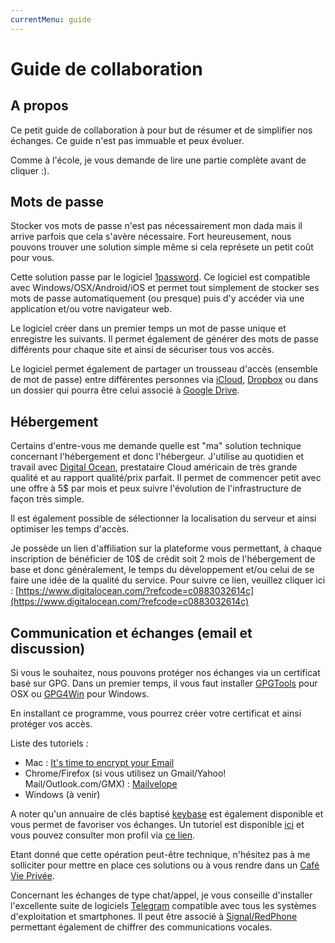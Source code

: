 ```yaml
---
currentMenu: guide
---
```


Guide de collaboration
===

A propos
---

Ce petit guide de collaboration à pour but de résumer et de simplifier nos échanges. 
Ce guide n'est pas immuable et peux évoluer.

Comme à l'école, je vous demande de lire une partie complète avant de cliquer :).

Mots de passe
---

Stocker vos mots de passe n'est pas nécessairement mon dada mais il arrive parfois
que cela s'avère nécessaire. Fort heureusement, nous pouvons trouver une solution simple
même si cela représete un petit coût pour vous.

Cette solution passe par le logiciel [1password](https://agilebits.com/onepassword).
Ce logiciel est compatible avec Windows/OSX/Android/iOS et permet tout simplement de
stocker ses mots de passe automatiquement (ou presque) puis d'y accéder via une application et/ou
votre navigateur web.

Le logiciel créer dans un premier temps un mot de passe unique et enregistre les suivants. Il permet
également de générer des mots de passe différents pour chaque site et ainsi de sécuriser tous vos accès.

Le logiciel permet également de partager un trousseau d'accès (ensemble de mot de passe) entre différentes
personnes via [iCloud](https://www.icloud.com/), [Dropbox](https://www.dropbox.com/) ou dans un dossier
 qui pourra être celui associé à [Google Drive](https://drive.google.com/).

Hébergement
---

Certains d'entre-vous me demande quelle est "ma" solution technique concernant l'hébergement et donc l'hébergeur.
J'utilise au quotidien et travail avec [Digital Ocean](https://www.digitalocean.com/), prestataire Cloud américain
de très grande qualité et au rapport qualité/prix parfait. Il permet de commencer petit avec une offre à 5$ par mois
et peux suivre l'évolution de l'infrastructure de façon très simple.

Il est également possible de sélectionner la localisation du serveur et ainsi optimiser les temps d'accès.

Je possède un lien d'affiliation sur la plateforme vous permettant, à chaque inscription de bénéficier de 10$ de crédit soit
2 mois de l'hébergement de base et donc généralement, le temps du développement et/ou celui de se faire une idée
de la qualité du service. Pour suivre ce lien, veuillez cliquer ici : [https://www.digitalocean.com/?refcode=c0883032614c](https://www.digitalocean.com/?refcode=c0883032614c)

Communication et échanges (email et discussion)
---

Si vous le souhaitez, nous pouvons protéger nos échanges via un certificat basé sur GPG.
Dans un premier temps, il vous faut installer [GPGTools](https://gpgtools.org/) pour OSX ou [GPG4Win](http://gpg4win.org/) pour Windows.

En installant ce programme, vous pourrez créer votre certificat et ainsi protéger vos accès.

Liste des tutoriels :

- Mac : [It's time to encrypt your Email](http://code.tutsplus.com/tutorials/its-time-to-encrypt-your-email-using-gpgtools-for-os-x--cms-23721)
- Chrome/Firefox (si vous utilisez un Gmail/Yahoo! Mail/Outlook.com/GMX) : [Mailvelope](https://www.mailvelope.com/)
- Windows (à venir)

A noter qu'un annuaire de clés baptisé [keybase](https://keybase.io/) est également disponible et vous permet de favoriser vos échanges.
Un tutoriel est disponible [ici](http://code.tutsplus.com/tutorials/its-time-to-encrypt-your-email-using-keybase--cms-23724) 
et vous pouvez consulter mon profil via [ce lien](https://keybase.io/pocky).

Etant donné que cette opération peut-être technique, n'hésitez pas à me solliciter pour mettre en place ces solutions ou à vous rendre
dans un [Café Vie Privée](https://café-vie-privée.fr/).

Concernant les échanges de type chat/appel, je vous conseille d'installer l'excellente suite de logiciels [Telegram](https://telegram.org/)
compatible avec tous les systèmes d'exploitation et smartphones. Il peut être associé à [Signal/RedPhone](https://whispersystems.org/)
permettant également de chiffrer des communications vocales.



